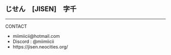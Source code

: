 <h2>じせん　[JISEN]　字千</h2>
<hr>
<p>CONTACT</p>
<ul>
  <li>miimiicii@hotmail.com</li>
  <li>Discord : @miimiicii</li>
  <li>https://jisen.neocities.org/</li>
</ul>
